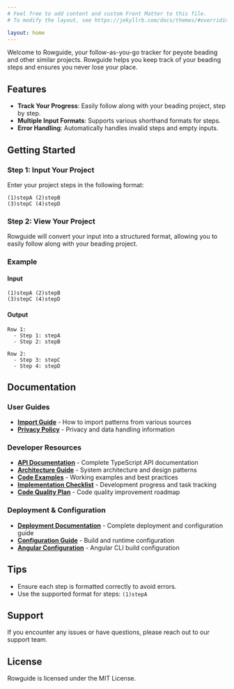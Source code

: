 ```yaml
---
# Feel free to add content and custom Front Matter to this file.
# To modify the layout, see https://jekyllrb.com/docs/themes/#overriding-theme-defaults

layout: home
---
```


Welcome to Rowguide, your follow-as-you-go tracker for peyote beading and other similar projects. Rowguide helps you keep track of your beading steps and ensures you never lose your place.

## Features

- **Track Your Progress**: Easily follow along with your beading project, step by step.
- **Multiple Input Formats**: Supports various shorthand formats for steps.
- **Error Handling**: Automatically handles invalid steps and empty inputs.

## Getting Started

### Step 1: Input Your Project

Enter your project steps in the following format:

```
(1)stepA (2)stepB
(3)stepC (4)stepD
```

### Step 2: View Your Project

Rowguide will convert your input into a structured format, allowing you to easily follow along with your beading project.

### Example

#### Input

```
(1)stepA (2)stepB
(3)stepC (4)stepD
```

#### Output

```
Row 1:
  - Step 1: stepA
  - Step 2: stepB

Row 2:
  - Step 3: stepC
  - Step 4: stepD
```

## Documentation

### User Guides

- **[Import Guide](import/)** - How to import patterns from various sources
- **[Privacy Policy](privacy/)** - Privacy and data handling information

### Developer Resources

- **[API Documentation](api/)** - Complete TypeScript API documentation
- **[Architecture Guide](architecture/)** - System architecture and design patterns
- **[Code Examples](code-examples/)** - Working examples and best practices
- **[Implementation Checklist](implementation-checklist/)** - Development progress and task tracking
- **[Code Quality Plan](code-quality-improvement-plan/)** - Code quality improvement roadmap

### Deployment & Configuration

- **[Deployment Documentation](deployment/)** - Complete deployment and configuration guide
- **[Configuration Guide](deployment/configuration-guide/)** - Build and runtime configuration
- **[Angular Configuration](deployment/angular-configuration/)** - Angular CLI build configuration

## Tips

- Ensure each step is formatted correctly to avoid errors.
- Use the supported format for steps: `(1)stepA`

## Support

If you encounter any issues or have questions, please reach out to our support team.

## License

Rowguide is licensed under the MIT License.
